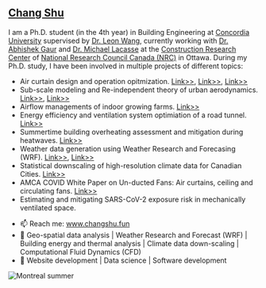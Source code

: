 ## [Chang Shu](https://www.changshu.fun/)
I am a Ph.D. student (in the 4th year) in Building Engineering at [Concordia University](https://www.concordia.ca/) supervised by [Dr. Leon Wang](https://users.encs.concordia.ca/~leonwang/moodle/), currently working with [Dr. Abhishek Gaur](https://nrc.canada.ca/en/corporate/contact-us/nrc-directory-science-professionals/abhishek-gaur) and [Dr. Michael Lacasse](https://nrc.canada.ca/en/corporate/contact-us/nrc-directory-science-professionals/michael-lacasse) at the [Construction Research Center](https://nrc.canada.ca/en/research-development/research-collaboration/research-centres/construction-research-centre) of [National Research Council Canada (NRC)](https://nrc.canada.ca/en) in Ottawa.
During my Ph.D. study, I have been involved in multiple projects of different topics:

* Air curtain design and operation opitmization. [Link>>](https://doi.org/10.1016/j.buildenv.2019.106582), [Link>>](https://doi.org/10.1016/j.jweia.2020.104265), [Link>>](https://users.encs.concordia.ca/~leonwang/moodle/mod/book/view.php?id=15&chapterid=12)
* Sub-scale modeling and Re-independent theory of urban aerodynamics. [Link>>](https://doi.org/10.1016/j.jweia.2020.104232), [Link>>](https://users.encs.concordia.ca/~leonwang/moodle/mod/book/view.php?id=15&chapterid=17)
* Airflow managements of indoor growing farms. [Link>>](https://users.encs.concordia.ca/~leonwang/moodle/mod/book/view.php?id=15&chapterid=18)
* Energy efficiency and ventilation system optimiation of a road tunnel. [Link>>](https://www.researchgate.net/publication/332604923_Deep_Learning_of_a_Real_Road_Tunnel_Energy_Demand_Using_Recurrent_Neural_Networks)
* Summertime building overheating assessment and mitigation during heatwaves. [Link>>](https://users.encs.concordia.ca/~cube/index.html#)
* Weather data generation using Weather Research and Forecasing (WRF). [Link>>](https://doi.org/10.1016/j.uclim.2020.100737), [Link>>](https://ams.confex.com/ams/101ANNUAL/meetingapp.cgi/Paper/379898)
* Statistical downscaling of high-resolution climate data for Canadian Cities. [Link>>](https://ams.confex.com/ams/101ANNUAL/meetingapp.cgi/Paper/379904)
* AMCA COVID White Paper on Un-ducted Fans: Air curtains, ceiling and circulating fans. [Link>>](https://www.amca.org/assets/resources/public/assets/uploads/FINAL--_AMCA_Annual_Meeting_-_COVID_Session.pdf)
* Estimating and mitigating SARS-CoV-2 exposure risk in mechanically ventilated space.

- 📫 Reach me: www.changshu.fun
- 🔭 Geo-spatial data analysis | Weather Research and Forecast (WRF) | Building energy and thermal analysis | Climate data down-scaling | Computational Fluid Dynamics (CFD)
- 🌱 Website development | Data science | Software development

![Montreal summer](https://www.changshu.fun/images/T_Montrealfast.gif)
<!--
**chang769/chang769** is a ✨ _special_ ✨ repository because its `README.md` (this file) appears on your GitHub profile.

Here are some ideas to get you started:
![Airflow pattern of a neighbourhood community in Langfang](https://www.changshu.fun/images/airflowcommunity.gif)
![Smoke spread in an educational building](https://changshu.fun/images/image30.gif)

- 🔭 I’m currently working on ...
- 🌱 I’m currently learning ...
- 👯 I’m looking to collaborate on ...
- 🤔 I’m looking for help with ...
- 💬 Ask me about ...
- 📫 How to reach me: ...
- 😄 Pronouns: ...
- ⚡ Fun fact: ...
-->
